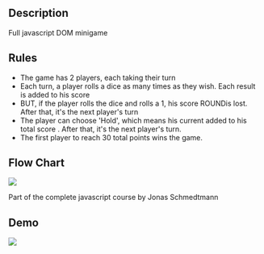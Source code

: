 ## **Description**

<p>Full javascript DOM minigame</p>

## **Rules**
* The game has 2 players, each taking their turn
* Each turn, a player rolls a dice as many times as they wish. Each result is added to his score
* BUT, if the player rolls the dice and rolls a 1, his score ROUNDis lost. After that, it's the next player's turn
* The player can choose 'Hold', which means his current added to his total score . After that, it's the next player's turn.
* The first player to reach 30 total points wins the game.

## **Flow Chart**
<img src="/flowchart.gif"/>


<p>Part of the complete javascript course by Jonas Schmedtmann</p>

## **Demo**

<img src="/Demo.gif"/>